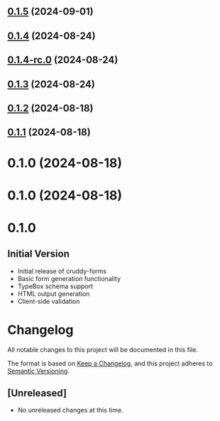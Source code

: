 

## [0.1.5](https://github.com/IndependentCreator/cruddy-forms/compare/v0.1.4...v0.1.5) (2024-09-01)

## [0.1.4](https://github.com/IndependentCreator/cruddy-forms/compare/v0.1.4-rc.0...v0.1.4) (2024-08-24)

## [0.1.4-rc.0](https://github.com/IndependentCreator/cruddy-forms/compare/v0.1.3...v0.1.4-rc.0) (2024-08-24)

## [0.1.3](https://github.com/IndependentCreator/cruddy-forms/compare/v0.1.2...v0.1.3) (2024-08-24)

## [0.1.2](https://github.com/IndependentCreator/cruddy-forms/compare/v0.1.1...v0.1.2) (2024-08-18)

## [0.1.1](https://github.com/IndependentCreator/cruddy-forms/compare/v0.1.0-rc.0...v0.1.1) (2024-08-18)

# 0.1.0 (2024-08-18)

# 0.1.0 (2024-08-18)

# 0.1.0

## Initial Version

- Initial release of cruddy-forms
- Basic form generation functionality
- TypeBox schema support
- HTML output generation
- Client-side validation

# Changelog

All notable changes to this project will be documented in this file.

The format is based on [Keep a Changelog](https://keepachangelog.com/en/1.0.0/),
and this project adheres to [Semantic Versioning](https://semver.org/spec/v2.0.0.html).

## [Unreleased]

- No unreleased changes at this time.